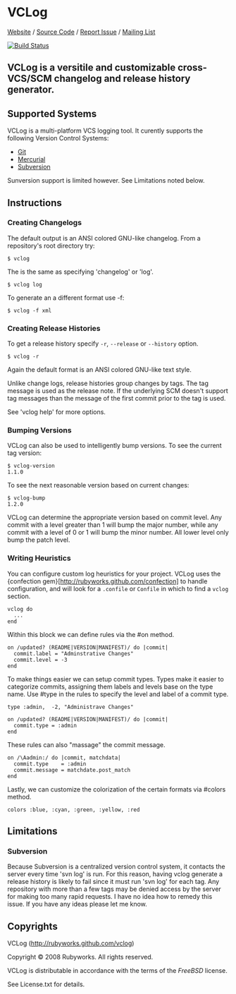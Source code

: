 # VCLog

[Website](http://rubyworks.github.com/vclog) /
[Source Code](http://github.com/rubyworks/vclog) /
[Report Issue](http://github.com/rubyworks/vclog/issues) /
[Mailing List](http://googlegroups.com/group/rubyworks-mailinglist)

[![Build Status](https://secure.travis-ci.org/rubyworks/vclog.png)](http://travis-ci.org/rubyworks/vclog)

## VCLog is a versitile and customizable cross-VCS/SCM changelog and release history generator.

## Supported Systems

VCLog is a multi-platform VCS logging tool.
It curently supports the following Version Control Systems:

* <a href="http://git-scm.com/">Git</a>
* <a href="http://mercurial.selenic.com/">Mercurial</a>
* <a href="http://subversion.apache.org/">Subversion</a>

Sunversion support is limited however. See Limitations noted below.


## Instructions

### Creating Changelogs

The default output is an ANSI colored GNU-like changelog.
From a repository's root directory try:

    $ vclog

The is the same as specifying 'changelog' or 'log'.

    $ vclog log

To generate an a different format use -f:

    $ vclog -f xml

### Creating Release Histories

To get a release history specify `-r`, `--release` or `--history` option.

    $ vclog -r

Again the default format is an ANSI colored GNU-like text style.

Unlike change logs, release histories group changes by tags. The tag
message is used as the release note. If the underlying SCM doesn't
support tag messages than the message of the first commit prior to
the tag is used.

See 'vclog help' for more options.

### Bumping Versions

VCLog can also be used to intelligently bump versions. To see the current
tag version:

    $ vclog-version
    1.1.0

To see the next reasonable version based on current changes:

    $ vclog-bump
    1.2.0

VCLog can determine the appropriate version based on commit level. Any
commit with a level greater than 1 will bump the major number, while any
commit with a level of 0 or 1 will bump the minor number. All lower
level only bump the patch level.

### Writing Heuristics

You can configure custom log heuristics for your project. VCLog uses
the {confection gem}[http://rubyworks.github.com/confection] to
handle configuration, and will look for a `.confile` or `Confile` in
which to find a `vclog` section.

    vclog do
      ...
    end

Within this block we can define rules via the #on method.

    on /updated? (README|VERSION|MANIFEST)/ do |commit|
      commit.label = "Adminstrative Changes"
      commit.level = -3
    end

To make things easier we can setup commit types. Types make it easier
to categorize commits, assigning them labels and levels base on the 
type name. Use #type in the rules to specify the level and label of 
a commit type.

    type :admin,  -2, "Administrave Changes"

    on /updated? (README|VERSION|MANIFEST)/ do |commit|
      commit.type = :admin
    end

These rules can also "massage" the commit message.

    on /\Aadmin:/ do |commit, matchdata|
      commit.type    = :admin
      commit.message = matchdate.post_match
    end

Lastly, we can customize the colorization of the certain formats via #colors
method.

    colors :blue, :cyan, :green, :yellow, :red


## Limitations

### Subversion

Because Subversion is a centralized version control system, it contacts
the server every time 'svn log' is run. For this reason, having vclog
generate a release history is likely to fail since it must run 'svn log'
for each tag. Any repository with more than a few tags may be denied
access by the server for making too many rapid requests. I have no
idea how to remedy this issue. If you have any ideas please let me know.


## Copyrights

VCLog (http://rubyworks.github.com/vclog)

Copyright &copy; 2008 Rubyworks. All rights reserved.

VCLog is distributable in accordance with the terms of the *FreeBSD* license.

See License.txt for details.

